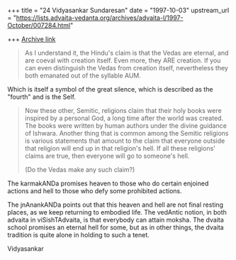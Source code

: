 +++
title = "24 Vidyasankar Sundaresan"
date = "1997-10-03"
upstream_url = "https://lists.advaita-vedanta.org/archives/advaita-l/1997-October/007284.html"

+++
[Archive link](https://lists.advaita-vedanta.org/archives/advaita-l/1997-October/007284.html)

> As I understand it, the Hindu's claim is that the Vedas are eternal, and
> are coeval with creation itself.  Even more, they ARE creation.  If you
> can even distinguish the Vedas from creation itself, nevertheless they
> both emanated out of the syllable AUM.

Which is itself a symbol of the great silence, which is described as the
"fourth" and is the Self.

> Now these other, Semitic, religions claim that their holy books were inspired
> by a personal God, a long time after the world was created.  The books were
> written
> by human authors under the divine guidance of Ishwara.  Another thing that is
> common among the Semitic religions is various statements that amount to the
> claim
> that everyone outside that religion will end up in that religion's hell.  If
> all these religions' claims are true, then everyone will go to someone's hell.
>
> (Do the Vedas make any such claim?)

The karmakANDa promises heaven to those who do certain enjoined actions
and hell to those who defy some prohibited actions.

The jnAnankANDa points out that this heaven and hell are not final resting
places, as we keep returning to embodied life. The vedAntic notion, in
both advaita in viSishTAdvaita, is that everybody can attain moksha. The
dvaita school promises an eternal hell for some, but as in other things,
the dvaita tradition is quite alone in holding to such a tenet.

Vidyasankar

